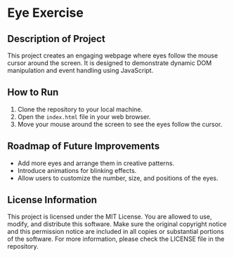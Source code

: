 # Eye Exercise

## Description of Project
This project creates an engaging webpage where eyes follow the mouse cursor around the screen. It is designed to demonstrate dynamic DOM manipulation and event handling using JavaScript.

## How to Run
1. Clone the repository to your local machine.
2. Open the `index.html` file in your web browser.
3. Move your mouse around the screen to see the eyes follow the cursor.

## Roadmap of Future Improvements
- Add more eyes and arrange them in creative patterns.
- Introduce animations for blinking effects.
- Allow users to customize the number, size, and positions of the eyes.

## License Information
This project is licensed under the MIT License. You are allowed to use, modify, and distribute this software. Make sure the original copyright notice and this permission notice are included in all copies or substantial portions of the software. For more information, please check the LICENSE file in the repository.
